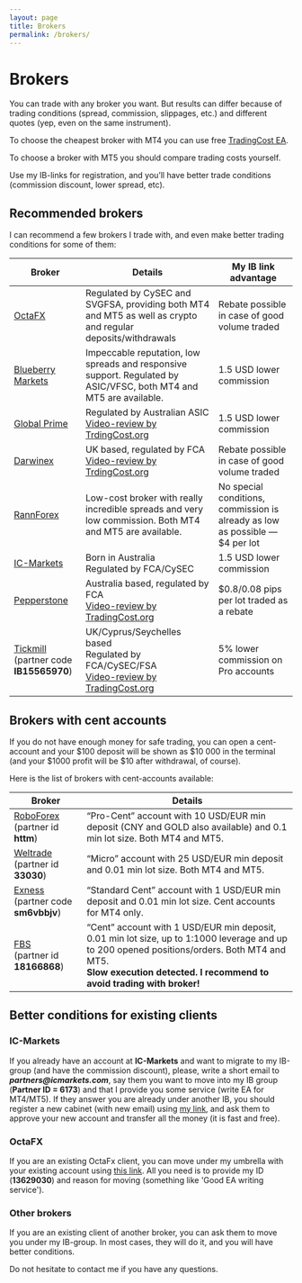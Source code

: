 ```yaml
---
layout: page
title: Brokers
permalink: /brokers/
---
```


# Brokers

You can trade with any broker you want.
But results can differ because of trading conditions (spread, commission, slippages, etc.) and different quotes (yep, even on the same instrument).

To choose the cheapest broker with MT4 you can use free [TradingCost EA](https://tradingcost.org/).

To choose a broker with MT5 you should compare trading costs yourself.

Use my IB-links for registration, and you’ll have better trade conditions (commission discount, lower spread, etc).

## Recommended brokers
I can recommend a few brokers I trade with, and even make better trading conditions for some of them:

| Broker                                                                                                                                                                                          | Details                                                                                                                          | My IB link advantage |
|-------------------------------------------------------------------------------------------------------------------------------------------------------------------------------------------------|----------------------------------------------------------------------------------------------------------------------------------| --- |
| [OctaFX](https://my.octafx.com/open-account/?refid=ib13629030)                                                                                                                                  | Regulated by CySEC and SVGFSA, providing both MT4 and MT5 as well as crypto and regular deposits/withdrawals                     | Rebate possible in case of good volume traded |
| [Blueberry Markets](https://secure.blueberrymarkets.com/en/auth/create-account/?refer=2292MT5-BB-L)                                                                                             | Impeccable reputation, low spreads and responsive support. Regulated by ASIC/VFSC, both MT4 and MT5 are available.               | 1.5 USD lower commission |
| [Global Prime](https://get.globalprime.com/afs/come.php?cid=661&ctgid=100&atype=1&brandid=3)                                                                                                    | Regulated by Australian ASIC<br />[Video-review by TrdingCost.org](https://youtu.be/shp_FzGGSX0)                                     | 1.5 USD lower commission |
| [Darwinex](https://www.darwinex.com/?ac=ye9JW7P96z1Ud4uDp0fCkuL7SZspy0J2sVFp7PI9CxU%3D&lang=en)                                                                                                 | UK based, regulated by FCA<br />[Video-review by TrdingCost.org](https://www.youtube.com/watch?v=q-j65mtx25Q)                        | Rebate possible in case of good volume traded |
| [RannForex](https://rannforex.com/en/?fprc=v3i5v7)                                                                                                                                              | Low-cost broker with really incredible spreads and very low commission. Both MT4 and MT5 are available.                          | No special conditions, commission is already as low as possible — $4 per lot |
| [IC-Markets](https://icmarkets.com/?camp=6173)                                                                                                                                                  | Born in Australia<br />Regulated by FCA/CySEC                                                                                    | 1.5 USD lower commission |
| [Pepperstone](https://trk.pepperstonepartners.com/aff_c?offer_id=139&aff_id=20855)                                                                                                              | Australia based, regulated by FCA<br />[Video-review by TradingCost.org](https://www.youtube.com/watch?v=We2BjiPWe3w)                | $0.8/0.08 pips per lot traded as a rebate |
| [Tickmill](https://secure.tickmill.com?utm_campaign=ib_link&utm_content=IB15565970&utm_medium=OPEN+ACCOUNT&utm_source=link&lp=https%3A%2F%2Fsecure.tickmill.com%2Fusers%2Fregister)<br />(partner code **IB15565970**) | UK/Cyprus/Seychelles based<br />Regulated by FCA/CySEC/FSA<br />[Video-review by TradingCost.org](https://www.youtube.com/watch?v=ZMzIsZwh1XQ) | 5% lower commission on Pro accounts |

## Brokers with cent accounts
If you do not have enough money for safe trading, you can open a cent-account and your $100 deposit will be shown as $10 000 in the terminal (and your $1000 profit will be $10 after withdrawal, of course).

Here is the list of brokers with cent-accounts available:

| Broker                                                                                                       | Details                                                                                                                                                                                                                  |
|--------------------------------------------------------------------------------------------------------------|--------------------------------------------------------------------------------------------------------------------------------------------------------------------------------------------------------------------------|
| [RoboForex](https://roboforex.com/forex-trading/trading/cent-account/?a=httm) <br />(partner id **httm**)    | “Pro-Cent” account with 10 USD/EUR min deposit (CNY and GOLD also available) and 0.1 min lot size. Both MT4 and MT5.                                                                                                     |
| [Weltrade](https://www.weltrade.com/trading/type_account/?r1=ipartner&r2=33030) <br />(partner id **33030**) | “Micro” account with 25 USD/EUR min deposit and 0.01 min lot size. Both MT4 and MT5.                                                                                                                                     |
| [Exness](https://one.exness-track.com/a/sm6vbbjv)<br />(partner code **sm6vbbjv**)                           | “Standard Cent” account with 1 USD/EUR min deposit and 0.01 min lot size. Cent accounts for MT4 only.                                                                                                                    |
| [FBS](https://fbs.com/?ppk=komposter) <br />(partner id **18166868**)                                        | “Cent” account with 1 USD/EUR min deposit, 0.01 min lot size, up to 1:1000 leverage and up to 200 opened positions/orders. Both MT4 and MT5.<br />**Slow execution detected. I recommend to avoid trading with broker!** |


## Better conditions for existing clients
### IC-Markets
If you already have an account at **IC-Markets** and want to migrate to my IB-group (and have the commission discount), please, write a short email to **_partners@icmarkets.com_**, say them you want to move into my IB group (**Partner ID = 6173**) and that I provide you some service (write EA for MT4/MT5). If they answer you are already under another IB, you should register a new cabinet (with new email) using [my link](https://icmarkets.com/?camp=6173), and ask them to approve your new account and transfer all the money (it is fast and free).

### OctaFX
If you are an existing OctaFx client, you can move under my umbrella with your existing account using [this link](https://my.octafx.com/change-partner-request/). All you need is to provide my ID (**13629030**) and reason for moving (something like 'Good EA writing service').

### Other brokers
If you are an existing client of another broker, you can ask them to move you under my IB-group.
In most cases, they will do it, and you will have better conditions.

Do not hesitate to contact me if you have any questions.